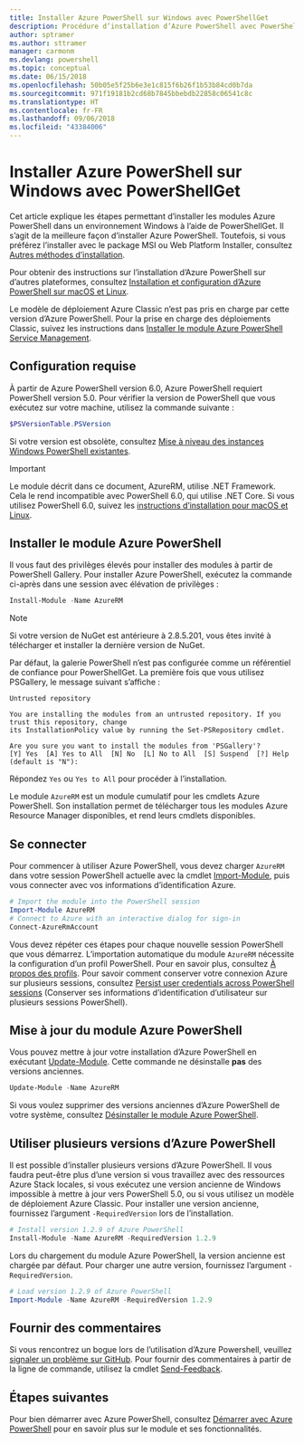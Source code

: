 ```yaml
---
title: Installer Azure PowerShell sur Windows avec PowerShellGet
description: Procédure d’installation d’Azure PowerShell avec PowerShellGet
author: sptramer
ms.author: sttramer
manager: carmonm
ms.devlang: powershell
ms.topic: conceptual
ms.date: 06/15/2018
ms.openlocfilehash: 50b05e5f25b6e3e1c815f6b26f1b53b84cd0b7da
ms.sourcegitcommit: 971f19181b2cd68b7845bbebdb22858c06541c8c
ms.translationtype: HT
ms.contentlocale: fr-FR
ms.lasthandoff: 09/06/2018
ms.locfileid: "43384006"
---
```

# <a name="install-azure-powershell-on-windows-with-powershellget"></a>Installer Azure PowerShell sur Windows avec PowerShellGet

Cet article explique les étapes permettant d’installer les modules Azure PowerShell dans un environnement Windows à l’aide de PowerShellGet. Il s’agit de la meilleure façon d’installer Azure PowerShell. Toutefois, si vous préférez l’installer avec le package MSI ou Web Platform Installer, consultez [Autres méthodes d’installation](other-install.md).

Pour obtenir des instructions sur l’installation d’Azure PowerShell sur d’autres plateformes, consultez [Installation et configuration d’Azure PowerShell sur macOS et Linux](install-azurermps-maclinux.md).

Le modèle de déploiement Azure Classic n’est pas pris en charge par cette version d’Azure PowerShell. Pour la prise en charge des déploiements Classic, suivez les instructions dans [Installer le module Azure PowerShell Service Management](/powershell/azure/servicemanagement/install-azure-ps).

## <a name="requirements"></a>Configuration requise

À partir de Azure PowerShell version 6.0, Azure PowerShell requiert PowerShell version 5.0. Pour vérifier la version de PowerShell que vous exécutez sur votre machine, utilisez la commande suivante :

```powershell
$PSVersionTable.PSVersion
```

Si votre version est obsolète, consultez [Mise à niveau des instances Windows PowerShell existantes](/powershell/scripting/setup/installing-windows-powershell?view=powershell-6#upgrading-existing-windows-powershell).

> [!IMPORTANT]
> Le module décrit dans ce document, AzureRM, utilise .NET Framework. Cela le rend incompatible avec PowerShell 6.0, qui utilise .NET Core. Si vous utilisez PowerShell 6.0, suivez les [instructions d’installation pour macOS et Linux](install-azurermps-maclinux.md).

## <a name="install-the-azure-powershell-module"></a>Installer le module Azure PowerShell

Il vous faut des privilèges élevés pour installer des modules à partir de PowerShell Gallery. Pour installer Azure PowerShell, exécutez la commande ci-après dans une session avec élévation de privilèges :

```powershell
Install-Module -Name AzureRM
```

> [!NOTE]
> Si votre version de NuGet est antérieure à 2.8.5.201, vous êtes invité à télécharger et installer la dernière version de NuGet.

Par défaut, la galerie PowerShell n’est pas configurée comme un référentiel de confiance pour PowerShellGet. La première fois que vous utilisez PSGallery, le message suivant s’affiche :

```output
Untrusted repository

You are installing the modules from an untrusted repository. If you trust this repository, change
its InstallationPolicy value by running the Set-PSRepository cmdlet.

Are you sure you want to install the modules from 'PSGallery'?
[Y] Yes  [A] Yes to All  [N] No  [L] No to All  [S] Suspend  [?] Help (default is "N"):
```

Répondez `Yes` ou `Yes to All` pour procéder à l’installation.

Le module `AzureRM` est un module cumulatif pour les cmdlets Azure PowerShell. Son installation permet de télécharger tous les modules Azure Resource Manager disponibles, et rend leurs cmdlets disponibles.

## <a name="sign-in"></a>Se connecter

Pour commencer à utiliser Azure PowerShell, vous devez charger `AzureRM` dans votre session PowerShell actuelle avec la cmdlet [Import-Module](/powershell/module/Microsoft.PowerShell.Core/Import-Module), puis vous connecter avec vos informations d’identification Azure.

```powershell
# Import the module into the PowerShell session
Import-Module AzureRM
# Connect to Azure with an interactive dialog for sign-in
Connect-AzureRmAccount
```

Vous devez répéter ces étapes pour chaque nouvelle session PowerShell que vous démarrez. L’importation automatique du module `AzureRM` nécessite la configuration d’un profil PowerShell. Pour en savoir plus, consultez [À propos des profils](/powershell/module/microsoft.powershell.core/about/about_profiles).
Pour savoir comment conserver votre connexion Azure sur plusieurs sessions, consultez [Persist user credentials across PowerShell sessions](context-persistence.md) (Conserver ses informations d’identification d’utilisateur sur plusieurs sessions PowerShell).

## <a name="update-the-azure-powershell-module"></a>Mise à jour du module Azure PowerShell

Vous pouvez mettre à jour votre installation d’Azure PowerShell en exécutant [Update-Module](/powershell/module/powershellget/update-module). Cette commande ne désinstalle __pas__ des versions anciennes.

```powershell
Update-Module -Name AzureRM
```

Si vous voulez supprimer des versions anciennes d’Azure PowerShell de votre système, consultez [Désinstaller le module Azure PowerShell](uninstall-azurerm-ps.md).

## <a name="use-multiple-versions-of-azure-powershell"></a>Utiliser plusieurs versions d’Azure PowerShell

Il est possible d’installer plusieurs versions d’Azure PowerShell. Il vous faudra peut-être plus d’une version si vous travaillez avec des ressources Azure Stack locales, si vous exécutez une version ancienne de Windows impossible à mettre à jour vers PowerShell 5.0, ou si vous utilisez un modèle de déploiement Azure Classic. Pour installer une version ancienne, fournissez l’argument `-RequiredVersion` lors de l’installation.

```powershell
# Install version 1.2.9 of Azure PowerShell
Install-Module -Name AzureRM -RequiredVersion 1.2.9
```

Lors du chargement du module Azure PowerShell, la version ancienne est chargée par défaut. Pour charger une autre version, fournissez l’argument `-RequiredVersion`.

```powershell
# Load version 1.2.9 of Azure PowerShell
Import-Module -Name AzureRM -RequiredVersion 1.2.9
```

## <a name="provide-feedback"></a>Fournir des commentaires

Si vous rencontrez un bogue lors de l’utilisation d’Azure Powershell, veuillez [signaler un problème sur GitHub](https://github.com/Azure/azure-powershell/issues).
Pour fournir des commentaires à partir de la ligne de commande, utilisez la cmdlet [Send-Feedback](/powershell/module/azurerm.profile/send-feedback).

## <a name="next-steps"></a>Étapes suivantes

Pour bien démarrer avec Azure PowerShell, consultez [Démarrer avec Azure PowerShell](get-started-azureps.md) pour en savoir plus sur le module et ses fonctionnalités.